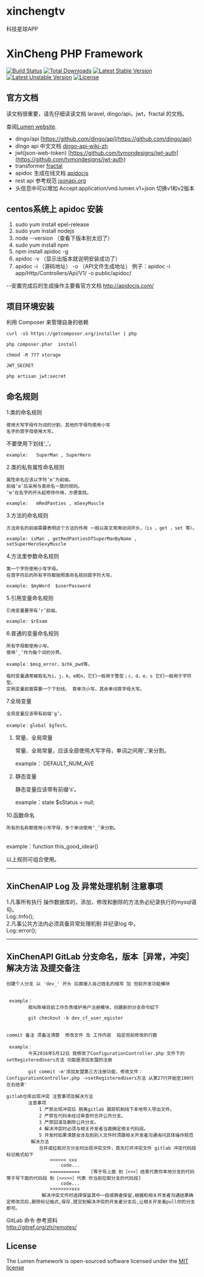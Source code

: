 # xinchengtv
科技星球APP

# XinCheng PHP Framework

[![Build Status](https://travis-ci.org/laravel/lumen-framework.svg)](https://travis-ci.org/laravel/lumen-framework)
[![Total Downloads](https://poser.pugx.org/laravel/lumen-framework/d/total.svg)](https://packagist.org/packages/laravel/lumen-framework)
[![Latest Stable Version](https://poser.pugx.org/laravel/lumen-framework/v/stable.svg)](https://packagist.org/packages/laravel/lumen-framework)
[![Latest Unstable Version](https://poser.pugx.org/laravel/lumen-framework/v/unstable.svg)](https://packagist.org/packages/laravel/lumen-framework)
[![License](https://poser.pugx.org/laravel/lumen-framework/license.svg)](https://packagist.org/packages/laravel/lumen-framework)

  
## 官方文档


读文档很重要，请先仔细读读文档 laravel, dingo/api，jwt，fractal 的文档。

查阅[Lumen website](http://lumen.laravel.com/docs).



- dingo/api [https://github.com/dingo/api](https://github.com/dingo/api)
- dingo api 中文文档 [dingo-api-wiki-zh](https://github.com/liyu001989/dingo-api-wiki-zh)
- jwt(json-web-token) [https://github.com/tymondesigns/jwt-auth](https://github.com/tymondesigns/jwt-auth)
- transformer [fractal](http://fractal.thephpleague.com/)
- apidoc 生成在线文档 [apidocjs](http://apidocjs.com/)
- rest api 参考规范 [jsonapi.org](http://jsonapi.org/format/)
- 头信息中可以增加 Accept:application/vnd.lumen.v1+json 切换v1和v2版本
##  centos系统上 apidoc 安装
1.  sudo yum install epel-release
2.  sudo yum install nodejs
3.  node --version      （查看下版本别太旧了）
4.  sudo yum install npm 
5.  npm install apidoc -g
6.  apidoc -v           （显示出版本就说明安装成功了）
7.  apidoc -i （源码地址） -o （API文件生成地址）      例子：apidoc -i app/Http/Controllers/Api/V1/  -o public/apidoc/

--安置完成后的生成操作主要看官方文档 http://apidocjs.com/



## 项目环境安装

利用 Composer 来管理自身的依赖
    
    curl -sS https://getcomposer.org/installer | php
    
    php composer.phar  install
    
    chmod -R 777 storage

    JWT_SECRET
     
    php artisan jwt:secret

## 命名规则
<p>1.类的命名规则</p>

<pre><code>使用大写字母作为词的分割，其他的字母均使用小写
名字的首字母使用大写。
</code></pre>

<p>不要使用下划线‘_’。</p>

<pre><code>example:   SuperMan , SuperHero
</code></pre>

<p>2.类的私有属性命名规则</p>

<pre><code>属性命名应该以字符‘m’为前缀。
前缀‘m’后采用与类命名一致的规则。
‘m’在名字的开头起修饰作用，方便查找。

example:   mRedPanties , mSexyMuscle
</code></pre>

<p>3.方法的命名规则</p>

<pre><code>方法命名的前缀需要表明这个方法的作用 一般以英文常用动词开头，（is ，get ，set 等）。

example: isMan , getRedPantiesOfSuperManByName , setSuperHeroSexyMuscle 
</code></pre>

<p>4.方法里参数命名规则   </p>

<pre><code>第一个字符使用小写字母。
在首字符后的所有字符都按照类命名规则首字符大写。

example: $myWord  $userPassword
</code></pre>

<p>5.引用变量命名规则</p>

<pre><code>引用变量要带有‘r’前缀。

example: $rExam 
</code></pre>

<p>6.普通的变量命名规则</p>

<pre><code>所有字母都使用小写。
使用‘_’作为每个词的分界。

example：$msg_error、$chk_pwd等。

临时变量通常被取名为i，j，k，m和n，它们一般用于整型；c，d，e，s 它们一般用于字符型。
实例变量前面需要一个下划线， 首单次小写，其余单词首字母大写。
</code></pre>

<p>7.全局变量</p>

<pre><code>全局变量应该带有前缀‘g’。

example：global $gTest。
</code></pre>

<ol>
<li><p>常量、全局常量</p>

<p>常量、全局常量，应该全部使用大写字母，单词之间用‘_’来分割。</p>

<p>example： DEFAULT_NUM_AVE</p></li>
<li><p>静态变量</p>

<p>静态变量应该带有前缀‘s’。</p>

<p>example：state $sStatus = null;</p></li>
</ol>

<p>10.函数命名</p>

<pre><code>所有的名称都使用小写字母，多个单词使用‘_’来分割。
</code></pre>

<p>&nbsp;&nbsp;&nbsp; <br>
   example：function this_good_idear()</p>

<p>以上规则可组合使用。</p>

<hr>



<h2 id="chengeapi-log-及-异常处理机制-注意事项"> XinChenAIP Log 及 异常处理机制 注意事项 </h2>

<p>1.凡事所有执行 操作数据库的，添加，修改和删除的方法务必纪录执行的mysql语句。 <br>
    Log::Info(); <br>
2.凡事公共方法内必须具备异常处理机制 并纪录log 中。 <br>
    Log::error();</p>

<hr>



<h2 id="chengeapi-gitlab-分支命名版本异常冲突解决方法-及提交备注"> XinChenAPI GitLab 分支命名，版本［异常，冲突］解决方法 及提交备注</h2>

<pre><code>创建个人分支 以 'dev_' 开头 后面接入自己姓名的缩写 加 但前开发功能模块 


 example：
        我叫陈峰目前工作负责维护用户注册模块，创建新的分支命令如下

        git checkout -b dev_cf_user_egister


commit 备注 须备注清楚  修改文件 及 工作内容  指定但前修改的行数

 example：
        今天2016年5月12日 我修改了ConfigurationController.php 文件下的 setRegisteredUsers方法 功能是添加友盟的注册

        git commit -m'添加友盟第三方注册功能，修改文件：ConfigurationController.php -&gt;setRegisteredUsers方法 从第27行开始至100行左右结束'

gitlab仓库出现冲突 注意事项及解决方法
        注意事项 
            1 严禁出现冲突后 脱离gitlab 跟踪机制线下本地导入导出文件。
            2 严禁在代码未经过审查时合并公共分支。
            3 严禁回滚及删除公共分支。
            4 解决冲突时必须与相关开发者当面确定相关代码段。
            5 开发时如果清楚会涉及到别人文件时须跟相关开发者沟通询问具体操作规范
         解决方法
            合并或拉取对方分支时出现冲突文件，首先打开冲突文件 gitlab 冲突代码段标记格式如下
                &lt;&lt;&lt;&lt;&lt;&lt; xxx
                    code...
                ===========    [等于号上面 到［&lt;&lt;&lt;］结束代表你本地分支的代码 等于号下面的代码段 到［&gt;&gt;&gt;&gt;&gt;］代表 你当前拉取分支的代码段]
                    code...
                &gt;&gt;&gt;&gt;&gt;&gt;&gt;&gt;xxx
             解决冲突文件时选择保留其中一段或俩者保留,根据和相关开发者沟通结果确定修改完后,删除标记格式,保存,提交到解决冲突的开发者分支后,让相关开发者pull你的分支即可。 
</code></pre>

<p>GitLab 命令 参考资料 <br>
        <a href="http://gitref.org/zh/remotes/">http://gitref.org/zh/remotes/</a></p>

## License

The Lumen framework is open-sourced software licensed under the [MIT license](http://opensource.org/licenses/MIT)

